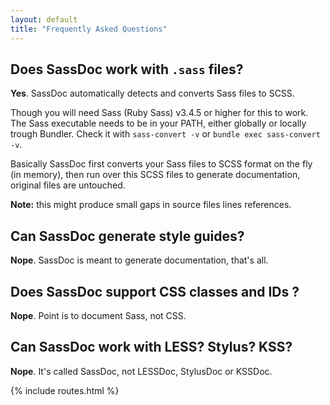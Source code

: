 ```yaml
---
layout: default
title: "Frequently Asked Questions"
---
```


## Does SassDoc work with `.sass` files?

**Yes**. SassDoc automatically detects and converts Sass files to SCSS.

Though you will need Sass (Ruby Sass) v3.4.5 or higher for this to work.
The Sass executable needs to be in your PATH, either globally or locally trough Bundler.
Check it with `sass-convert -v` or `bundle exec sass-convert -v`.

Basically SassDoc first converts your Sass files to SCSS format on the fly (in memory),
then run over this SCSS files to generate documentation, original files are untouched.

<p class="note  note--info">
  <strong>Note:</strong> this might produce small gaps in source files lines references.
</p>

## Can SassDoc generate style guides?

**Nope**. SassDoc is meant to generate documentation, that's all.

## Does SassDoc support CSS classes and IDs ?

**Nope**. Point is to document Sass, not CSS.

## Can SassDoc work with LESS? Stylus? KSS?

**Nope**. It's called SassDoc, not LESSDoc, StylusDoc or KSSDoc.

{% include routes.html %}
